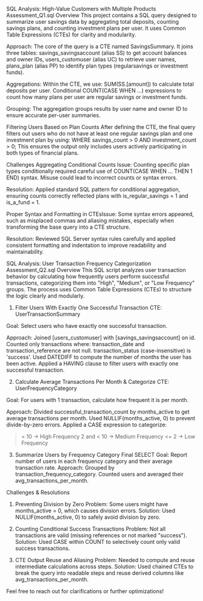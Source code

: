 SQL Analysis:  High-Value Customers with Multiple Products
Assessment_Q1.sql Overview
This project contains a SQL query designed to summarize user savings data by aggregating total deposits, counting savings plans, and counting investment plans per user. It uses Common Table Expressions (CTEs) for clarity and modularity.

Approach:
The core of the query is a CTE named SavingsSummary. It joins three tables:
savings_savingsaccount (alias SS) to get account balances and owner IDs,
users_customuser (alias UC) to retrieve user names,
plans_plan (alias PP) to identify plan types (regularsavings or investment funds).

Aggregations:
Within the CTE, we use:
SUM(SS.[amount]) to calculate total deposits per user.
Conditional COUNT(CASE WHEN ...) expressions to count how many plans per user are regular savings or investment funds.

Grouping:
The aggregation groups results by user name and owner ID to ensure accurate per-user summaries.

Filtering Users Based on Plan Counts
After defining the CTE, the final query filters out users who do not have at least one regular savings plan and one investment plan by using:
WHERE savings_count > 0 AND investment_count > 0;
This ensures the output only includes users actively participating in both types of financial plans.

Challenges
Aggregating Conditional Counts Issue:
Counting specific plan types conditionally required careful use of COUNT(CASE WHEN ... THEN 1 END) syntax. Misuse could lead to incorrect counts or syntax errors.

Resolution:
Applied standard SQL pattern for conditional aggregation, ensuring counts correctly reflected plans with is_regular_savings = 1 and is_a_fund = 1.

 Proper Syntax and Formatting in CTEsIssue:
Some syntax errors appeared, such as misplaced commas and aliasing mistakes, especially when transforming the base query into a CTE structure.

Resolution:
Reviewed SQL Server syntax rules carefully and applied consistent formatting and indentation to improve readability and maintainability.




SQL Analysis: User Transaction Frequency Categorization
Assessment_Q2.sql Overview
This SQL script analyzes user transaction behavior by calculating how frequently users perform successful transactions, categorizing them into "High", "Medium", or "Low Frequency" groups. The process uses Common Table Expressions (CTEs) to structure the logic clearly and modularly.

1. Filter Users With Exactly One Successful Transaction
CTE: UserTransactionSummary

Goal: Select users who have exactly one successful transaction.

Approach:
Joined [users_customuser] with [savings_savingsaccount] on id.
Counted only transactions where:
transaction_date and transaction_reference are not null.
transaction_status (case-insensitive) is 'success'.
Used DATEDIFF to compute the number of months the user has been active.
Applied a HAVING clause to filter users with exactly one successful transaction.

2. Calculate Average Transactions Per Month & Categorize
CTE: UserFrequencyCategory

Goal: For users with 1 transaction, calculate how frequent it is per month.

Approach:
Divided successful_transaction_count by months_active to get average transactions per month.
Used NULLIF(months_active, 0) to prevent divide-by-zero errors.
Applied a CASE expression to categorize:
>= 10 → High Frequency
> 2 and < 10 → Medium Frequency
<= 2 → Low Frequency

3. Summarize Users by Frequency Category
Final SELECT
Goal: Report number of users in each frequency category and their average transaction rate.
Approach:
Grouped by transaction_frequency_category.
Counted users and averaged their avg_transactions_per_month.

Challenges & Resolutions
1. Preventing Division by Zero
Problem: Some users might have months_active = 0, which causes division errors.
Solution: Used NULLIF(months_active, 0) to safely avoid division by zero.

2. Counting Conditional Success Transactions
Problem: Not all transactions are valid (missing references or not marked "success").
Solution: Used CASE within COUNT to selectively count only valid success transactions.

3. CTE Output Reuse and Aliasing
Problem: Needed to compute and reuse intermediate calculations across steps.
Solution: Used chained CTEs to break the query into readable steps and reuse derived columns like avg_transactions_per_month.



Feel free to reach out for clarifications or further optimizations!
